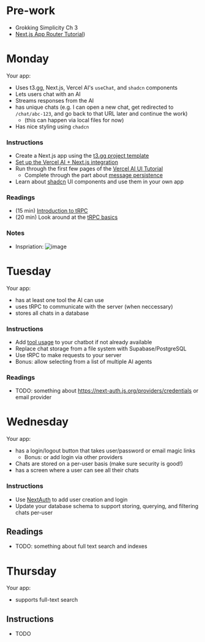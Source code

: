 # Pre-work

 - Grokking Simplicity Ch 3
 - [Next.js App Router Tutorial](https://nextjs.org/learn/dashboard-app))

# Monday

Your app:
 - Uses t3.gg, Next.js, Vercel AI's `useChat`, and `shadcn` components
 - Lets users chat with an AI
 - Streams responses from the AI
 - has unique chats (e.g. I can open a new chat, get redirected to `/chat/abc-123`, and go back to that URL later and continue the work)
    - (this can happen via local files for now)
 - Has nice styling using `chadcn`

### Instructions

- Create a Next.js app using the [t3.gg project template](https://create.t3.gg/)
- [Set up the Vercel AI + Next.js integration](https://ai-sdk.dev/docs/getting-started/nextjs-app-router)
- Run through the first few pages of the [Vercel AI UI Tutorial](https://ai-sdk.dev/docs/ai-sdk-ui/overview)
    - Complete through the part about [message persistence](https://ai-sdk.dev/docs/ai-sdk-ui/chatbot-message-persistence)
- Learn about [shadcn](https://ui.shadcn.com/) UI components and use them in your own app

### Readings
 - (15 min) [Introduction to tRPC](https://www.youtube.com/watch?v=2LYM8gf184U)
 - (20 min) Look around at the [tRPC basics](https://trpc.io/docs/concepts)

### Notes

 - Inspriation: ![image](https://github.com/user-attachments/assets/df663db2-62fa-48a8-b182-cc07fa3b0dc8)

# Tuesday
Your app:
  - has at least one tool the AI can use
  - uses tRPC to communicate with the server (when neccessary)
  - stores all chats in a database

### Instructions
 - Add [tool usage](https://ai-sdk.dev/docs/ai-sdk-ui/chatbot-tool-usage) to your chatbot if not already available
 - Replace chat storage from a file system with Supabase/PostgreSQL
 - Use tRPC to make requests to your server
 - Bonus: allow selecting from a list of multiple AI agents

### Readings

 - TODO: something about https://next-auth.js.org/providers/credentials or email provider

# Wednesday

Your app:
  - has a login/logout button that takes user/password or email magic links 
    - Bonus: or add login via other providers
  - Chats are stored on a per-user basis (make sure security is good!)
  - has a screen where a user can see all their chats

### Instructions
  - Use [NextAuth](https://next-auth.js.org/) to add user creation and login
  - Update your database schema to support storing, querying, and filtering chats per-user


## Readings

 - TODO: something about full text search and indexes

# Thursday

Your app:
 - supports full-text search 

## Instructions

 - TODO